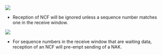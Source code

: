 <img src='http://miru.hk/wiki/NCF_-_ignore.png' />

  * Reception of NCF will be ignored unless a sequence number matches one in the receive window.


<img src='http://miru.hk/wiki/NCF_-_preempted.png' />

  * For sequence numbers in the receive window that are waiting data, reception of an NCF will pre-empt sending of a NAK.
